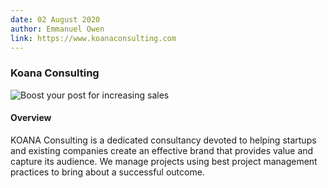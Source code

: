 ```yaml
---
date: 02 August 2020
author: Emmanuel Owen
link: https://www.koanaconsulting.com
---
```


### Koana Consulting

![Boost your post for increasing sales](/images/portfolio/koana.jpg)

#### Overview


KOANA Consulting is a dedicated consultancy devoted to helping startups and existing companies create an effective brand that provides value and capture its audience. We manage projects using best project management practices to bring about a successful outcome.
